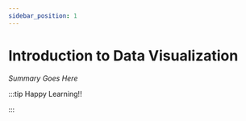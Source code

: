 ```yaml
---
sidebar_position: 1
---
```


# Introduction to Data Visualization

_Summary Goes Here_

:::tip Happy Learning!!

<QuestButton text="Go To Quest" link="https://app.stackup.dev/quest_page/introduction-to-data-visualization" />

:::
